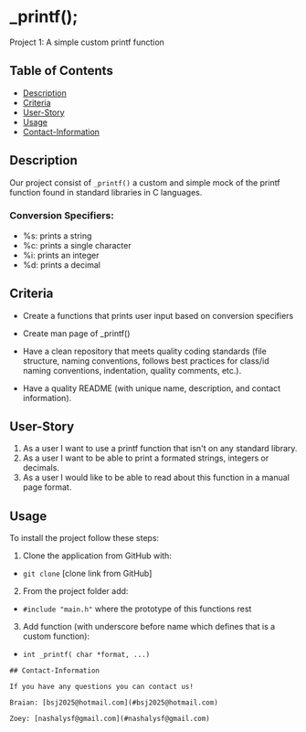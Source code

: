 # _printf();
Project 1: A simple custom printf function
## Table of Contents
* [Description](#Description)
* [Criteria](#Criteria)
* [User-Story](#User-Story)
* [Usage](#Usage)
* [Contact-Information](#Contact-Information)

## Description

Our project consist of `_printf()` a custom and simple mock of the printf function found in standard libraries in C languages.

### Conversion Specifiers:
* %s: prints a string
* %c: prints a single character
* %i: prints an integer
* %d: prints a decimal

## Criteria

* Create a functions that prints user input based on conversion specifiers

* Create man page of _printf()

* Have a clean repository that meets quality coding standards (file structure, naming conventions, follows best practices for class/id naming conventions, indentation, quality comments, etc.).

* Have a quality README (with unique name, description, and contact information).

## User-Story

1. As a user I want to use a printf function that isn't on any standard library. 
2. As a user I want to be able to print a formated strings, integers or decimals.
3. As a user I would like to be able to read about this function in a manual page format.

## Usage

To install the project follow these steps:

  1. Clone the application from GitHub with:

   * `git clone` [clone link from GitHub]
 
  2. From the project folder add:

   * `#include "main.h"`
   where the prototype of this functions rest

  3. Add function (with underscore before name which defines that is a custom function):

   * `int _printf( char *format, ...)`


  

    ## Contact-Information
    
    If you have any questions you can contact us! 
    
    Braian: [bsj2025@hotmail.com](#bsj2025@hotmail.com)
    
    Zoey: [nashalysf@gmail.com](#nashalysf@gmail.com)

